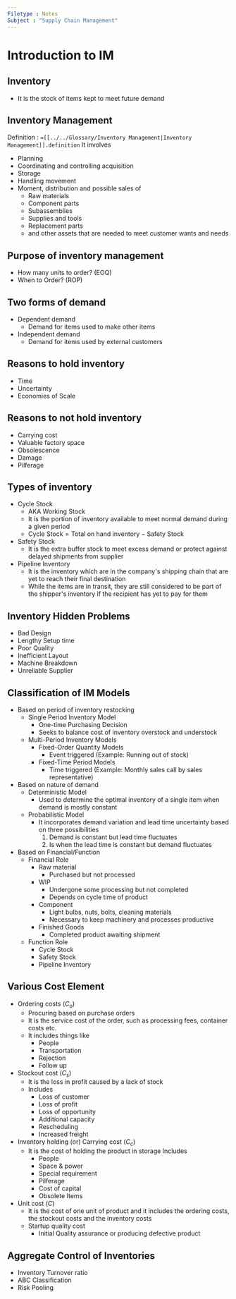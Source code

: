 ```yaml
---
Filetype : Notes
Subject : "Supply Chain Management"
---
```

# Introduction to IM
## Inventory
- It is the stock of items kept to meet future demand
## Inventory Management
Definition : `=[[../../Glossary/Inventory Management|Inventory Management]].definition`
It involves
  - Planning
  - Coordinating and controlling acquisition
  - Storage
  - Handling movement
  - Moment, distribution and possible sales of
    - Raw materials
    - Component parts
    - Subassemblies
    - Supplies and tools
    - Replacement parts
    - and other assets that are needed to meet customer wants and needs
## Purpose of inventory management
- How many units to order? (EOQ)
- When to Order? (ROP)
## Two forms of demand
- Dependent demand
  - Demand for items used to make other items
- Independent demand
  - Demand for items used by external customers
## Reasons to hold inventory
- Time
- Uncertainty
- Economies of Scale
## Reasons to not hold inventory
- Carrying cost
- Valuable factory space
- Obsolescence
- Damage
- Pilferage
## Types of inventory
- Cycle Stock
  - AKA Working Stock
  - It is the portion of inventory available to meet normal demand during a given period
  - $\text{Cycle Stock} = \text{Total on hand inventory} - \text{Safety Stock}$
- Safety Stock
  - It is the extra buffer stock to meet excess demand or protect against delayed shipments from supplier
- Pipeline Inventory
  - It is the inventory which are in the company's shipping chain that are yet to reach their final destination
  - While the items are in transit, they are still considered to be part of the shipper's inventory if the recipient has yet to pay for them
## Inventory Hidden Problems
- Bad Design
- Lengthy Setup time
- Poor Quality
- Inefficient Layout
- Machine Breakdown
- Unreliable Supplier
## Classification of IM Models
- Based on period of inventory restocking
  - Single Period Inventory Model
    - One-time Purchasing Decision
    - Seeks to balance cost of inventory overstock and understock
  - Multi-Period Inventory Models
    - Fixed-Order Quantity Models
      - Event triggered (Example: Running out of stock)
    - Fixed-Time Period Models
      - Time triggered (Example: Monthly sales call by sales representative)
- Based on nature of demand
  - Deterministic Model
    - Used to determine the optimal inventory of a single item when demand is mostly constant
  - Probabilistic Model
    - It incorporates demand variation and lead time uncertainty based on three possibilities
      1. Demand is constant but lead time fluctuates
      2. Is when the lead time is constant but demand fluctuates
- Based on Financial/Function
  - Financial Role
    - Raw material
      - Purchased but not processed
    - WIP
      - Undergone some processing but not completed
      - Depends on cycle time of product
    - Component
      - Light bulbs, nuts, bolts, cleaning materials
      - Necessary to keep machinery and processes productive 
    - Finished Goods
      - Completed product awaiting shipment
  - Function Role
    - Cycle Stock
    - Safety Stock
    - Pipeline Inventory
## Various Cost Element
- Ordering costs ($C_o$)
  - Procuring based on purchase orders
  - It is the service cost of the order, such as processing fees, container costs etc.
  - It includes things like
    - People
    - Transportation
    - Rejection
    - Follow up
- Stockout cost ($C_s$)
  - It is the loss in profit caused by a lack of stock
  - Includes
    - Loss of customer
    - Loss of profit
    - Loss of opportunity
    - Additional capacity
    - Rescheduling
    - Increased freight
- Inventory holding (or) Carrying cost ($C_c$)
  - It is the cost of holding the product in storage
    Includes
    - People
    - Space & power
    - Special requirement
    - Pilferage
    - Cost of capital
    - Obsolete Items
- Unit cost ($C$)
  - It is the cost of one unit of product and it includes the ordering costs, the stockout costs and the inventory costs
  - Startup quality cost
    - Initial Quality assurance or producing defective product

## Aggregate Control of Inventories
- Inventory Turnover ratio
- ABC Classification
- Risk Pooling



















